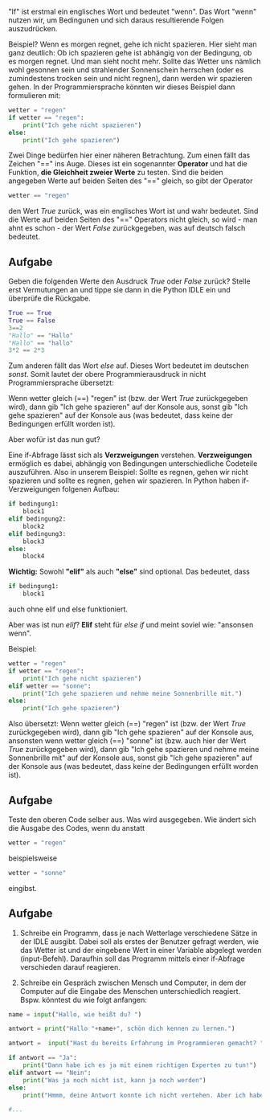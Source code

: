 "If" ist erstmal ein englisches Wort und bedeutet "wenn". Das Wort "wenn" nutzen wir, um Bedingunen und sich daraus resultierende Folgen auszudrücken.

Beispiel? Wenn es morgen regnet, gehe ich nicht spazieren. Hier sieht man ganz deutlich: Ob ich spazieren gehe ist abhängig von der Bedingung, ob es morgen regnet. Und man sieht nocht mehr. Sollte das Wetter uns nämlich wohl gesonnen sein und strahlender Sonnenschein herrschen (oder es  zumindestens trocken sein und nicht regnen), dann werden wir spazieren gehen. In der Programmiersprache könnten wir dieses Beispiel dann formulieren mit:
```python
wetter = "regen"
if wetter == "regen":
    print("Ich gehe nicht spazieren")
else:
    print("Ich gehe spazieren")
```

Zwei Dinge bedürfen hier einer näheren Betrachtung. Zum einen fällt das Zeichen "==" ins Auge. Dieses ist ein sogenannter **Operator** und hat die Funktion, **die Gleichheit zweier Werte** zu testen. Sind die beiden angegeben Werte auf beiden Seiten des "==" gleich, so gibt der Operator 
```python
wetter == "regen"
```
den Wert *True* zurück, was ein englisches Wort ist und wahr bedeutet. Sind die Werte auf beiden Seiten des "==" Operators nicht gleich, so wird - man ahnt es schon - der Wert *False* zurückgegeben, was auf deutsch falsch bedeutet.

## Aufgabe
Geben die folgenden Werte den Ausdruck *True* oder *False* zurück? Stelle erst Vermutungen an und tippe sie dann in die Python IDLE ein und überprüfe die Rückgabe.
```python
True == True
True == False
3==2
"Hallo" == "Hallo" 
"Hallo" == "hallo"
3*2 == 2*3
```

Zum anderen fällt das Wort *else* auf. Dieses Wort bedeutet im deutschen *sonst*. Somit lautet der obere Programmierausdruck in nicht Programmiersprache übersetzt:

Wenn wetter gleich (==) "regen" ist (bzw. der Wert *True* zurückgegeben wird), dann gib "Ich gehe spazieren" auf der Konsole aus, sonst gib   "Ich gehe spazieren" auf der Konsole aus (was bedeutet, dass keine der Bedingungen erfüllt worden ist).

Aber wofür ist das nun gut?

Eine if-Abfrage lässt sich als **Verzweigungen** verstehen. **Verzweigungen** ermöglich es dabei, abhängig von Bedingungen unterschiedliche Codeteile auszuführen. Also in unserem Beispiel: Sollte es regnen, gehen wir nicht spazieren und sollte es regnen, gehen wir spazieren. In Python haben if-Verzweigungen folgenen Aufbau:
```python
if bedingung1:
    block1
elif bedingung2:
    block2
elif bedingung3:
    block3
else:
    block4
```
**Wichtig:** Sowohl **"elif"** als auch **"else"** sind optional. Das bedeutet, dass 
```python
if bedingung1:
    block1
```
auch ohne elif und else funktioniert.

Aber was ist nun *elif*? **Elif** steht für *else if* und meint soviel wie: "ansonsen wenn".

Beispiel:
```python
wetter = "regen"
if wetter == "regen":
    print("Ich gehe nicht spazieren")
elif wetter == "sonne":
    print("Ich gehe spazieren und nehme meine Sonnenbrille mit.")
else:
    print("Ich gehe spazieren")
```

Also übersetzt: Wenn wetter gleich (==) "regen" ist (bzw. der Wert *True* zurückgegeben wird), dann gib "Ich gehe spazieren" auf der Konsole aus, ansonsten wenn wetter gleich (==) "sonne" ist (bzw. auch hier der Wert *True* zurückgegeben wird), dann gib "Ich gehe spazieren und nehme meine Sonnenbrille mit" auf der Konsole aus, sonst gib  "Ich gehe spazieren" auf der Konsole aus (was bedeutet, dass keine der Bedingungen erfüllt worden ist).

## Aufgabe
Teste den oberen Code selber aus. Was wird ausgegeben. Wie ändert sich die Ausgabe des Codes, wenn du anstatt 
```python
wetter = "regen"
```

beispielsweise

```python 
wetter = "sonne"
```

eingibst.

## Aufgabe
1) Schreibe ein Programm, dass je nach Wetterlage verschiedene Sätze in der IDLE ausgibt. Dabei soll als erstes der Benutzer gefragt werden, wie das Wetter ist und der eingebene Wert in einer Variable abgelegt werden (input-Befehl). Daraufhin soll das Programm mittels einer if-Abfrage verschieden darauf reagieren.

2) Schreibe ein Gespräch zwischen Mensch und Computer, in dem der Computer auf die Eingabe des Menschen unterschiedlich reagiert. Bspw. könntest du wie folgt anfangen:

```python
name = input("Hallo, wie heißt du? ")

antwort = print("Hallo "+name+", schön dich kennen zu lernen.")

antwort =  input("Hast du bereits Erfahrung im Programmieren gemacht? ")

if antwort == "Ja":
    print("Dann habe ich es ja mit einem richtigen Experten zu tun!")
elif antwort == "Nein":
    print("Was ja noch nicht ist, kann ja noch werden")
else:
    print("Hmmm, deine Antwort konnte ich nicht vertehen. Aber ich habe noch weitere Fragen...")

#...
```



